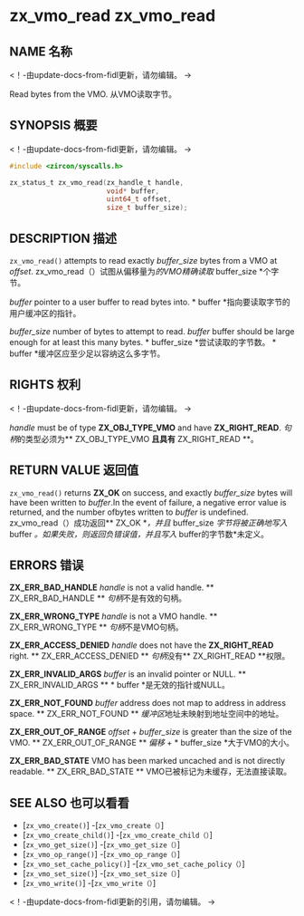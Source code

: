  
# zx_vmo_read  zx_vmo_read 

 
## NAME  名称 

<!-- Updated by update-docs-from-fidl, do not edit. -->  <！-由update-docs-from-fidl更新，请勿编辑。 ->

Read bytes from the VMO.  从VMO读取字节。

 
## SYNOPSIS  概要 

<!-- Updated by update-docs-from-fidl, do not edit. -->  <！-由update-docs-from-fidl更新，请勿编辑。 ->

```c
#include <zircon/syscalls.h>

zx_status_t zx_vmo_read(zx_handle_t handle,
                        void* buffer,
                        uint64_t offset,
                        size_t buffer_size);
```
 

 
## DESCRIPTION  描述 

`zx_vmo_read()` attempts to read exactly *buffer_size* bytes from a VMO at *offset*.  zx_vmo_read（）试图从偏移量为*的VMO精确读取* buffer_size *个字节。

*buffer* pointer to a user buffer to read bytes into.  * buffer *指向要读取字节的用户缓冲区的指针。

*buffer_size* number of bytes to attempt to read. *buffer* buffer should be large enough for at least this many bytes. * buffer_size *尝试读取的字节数。 * buffer *缓冲区应至少足以容纳这么多字节。

 
## RIGHTS  权利 

<!-- Updated by update-docs-from-fidl, do not edit. -->  <！-由update-docs-from-fidl更新，请勿编辑。 ->

*handle* must be of type **ZX_OBJ_TYPE_VMO** and have **ZX_RIGHT_READ**.  *句柄*的类型必须为** ZX_OBJ_TYPE_VMO **且具有** ZX_RIGHT_READ **。

 
## RETURN VALUE  返回值 

`zx_vmo_read()` returns **ZX_OK** on success, and exactly *buffer_size* bytes will have been written to *buffer*.In the event of failure, a negative error value is returned, and the number ofbytes written to *buffer* is undefined. zx_vmo_read（）成功返回** ZX_OK **，并且* buffer_size *字节将被正确地写入* buffer *。如果失败，则返回负错误值，并且写入* buffer的字节数*未定义。

 
## ERRORS  错误 

**ZX_ERR_BAD_HANDLE**  *handle* is not a valid handle.  ** ZX_ERR_BAD_HANDLE ** *句柄*不是有效的句柄。

**ZX_ERR_WRONG_TYPE**  *handle* is not a VMO handle.  ** ZX_ERR_WRONG_TYPE ** *句柄*不是VMO句柄。

**ZX_ERR_ACCESS_DENIED**  *handle* does not have the **ZX_RIGHT_READ** right.  ** ZX_ERR_ACCESS_DENIED ** *句柄*没有** ZX_RIGHT_READ **权限。

**ZX_ERR_INVALID_ARGS**  *buffer* is an invalid pointer or NULL.  ** ZX_ERR_INVALID_ARGS ** * buffer *是无效的指针或NULL。

**ZX_ERR_NOT_FOUND** *buffer* address does not map to address in address space.  ** ZX_ERR_NOT_FOUND ** *缓冲区*地址未映射到地址空间中的地址。

**ZX_ERR_OUT_OF_RANGE**  *offset* + *buffer_size* is greater than the size of the VMO. ** ZX_ERR_OUT_OF_RANGE ** *偏移* + * buffer_size *大于VMO的大小。

**ZX_ERR_BAD_STATE**  VMO has been marked uncached and is not directly readable.  ** ZX_ERR_BAD_STATE ** VMO已被标记为未缓存，无法直接读取。

 
## SEE ALSO  也可以看看 

 
 - [`zx_vmo_create()`]  -[`zx_vmo_create（）`]
 - [`zx_vmo_create_child()`]  -[`zx_vmo_create_child（）`]
 - [`zx_vmo_get_size()`]  -[`zx_vmo_get_size（）`]
 - [`zx_vmo_op_range()`]  -[`zx_vmo_op_range（）`]
 - [`zx_vmo_set_cache_policy()`]  -[`zx_vmo_set_cache_policy（）`]
 - [`zx_vmo_set_size()`]  -[`zx_vmo_set_size（）`]
 - [`zx_vmo_write()`]  -[`zx_vmo_write（）`]

<!-- References updated by update-docs-from-fidl, do not edit. -->  <！-由update-docs-from-fidl更新的引用，请勿编辑。 ->

